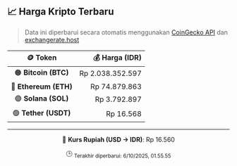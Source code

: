 

<!-- HARGA_KRIPTO -->
## 📈 Harga Kripto Terbaru

> Data ini diperbarui secara otomatis menggunakan [CoinGecko API](https://www.coingecko.com/) dan [exchangerate.host](https://exchangerate.host/)

<div align="center">

| 🪙 Token | 💰 Harga (IDR) |
|:------:|---------------:|
| 🟠 **Bitcoin (BTC)**   | Rp 2.038.352.597 |
| 🔵 **Ethereum (ETH)**  | Rp 74.879.863 |
| 🟣 **Solana (SOL)**    | Rp 3.792.897 |
| 🟢 **Tether (USDT)**   | Rp 16.568 |

---

💱 **Kurs Rupiah (USD → IDR)**: Rp 16.560

🕒 <sub>Terakhir diperbarui: 6/10/2025, 01.55.55</sub>

</div>
<!-- /HARGA_KRIPTO -->